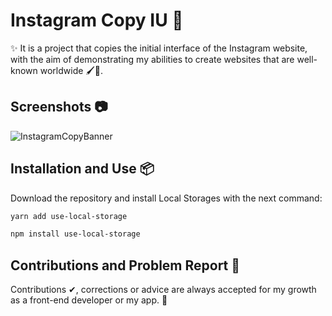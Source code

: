# Instagram Copy IU 🎨

✨ It is a project that copies the initial interface of the Instagram website, with the aim of demonstrating my abilities to create websites that are well-known worldwide 🖌🎇.

## Screenshots 📷

![InstagramCopyBanner](https://github.com/JsonRodriguez/instagram-copy/assets/105531721/13f6e032-52c0-4035-832a-5eca9829c05f)

## Installation and Use 📦

Download the repository and install Local Storages with the next command:
```bash
yarn add use-local-storage
```
```bash
npm install use-local-storage
```

## Contributions and Problem Report 🤝

Contributions ✔, corrections or advice are always accepted for my growth as a front-end developer or my app. 💪